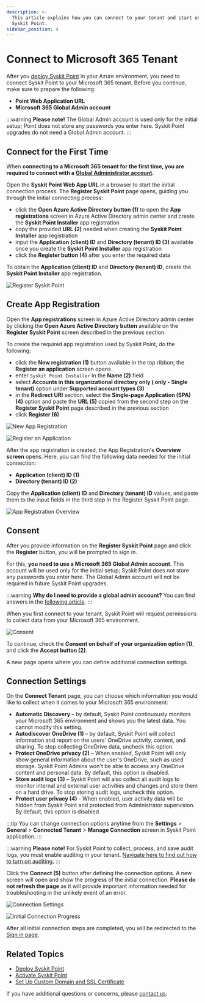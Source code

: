 ```yaml
---
description: >-
  This article explains how you can connect to your tenant and start using
  Syskit Point.
sidebar_position: 4
---
```


# Connect to Microsoft 365 Tenant

After you [deploy Syskit Point](deploy-syskit-point.md) in your Azure environment, you need to connect Syskit Point to your Microsoft 365 tenant. Before you continue, make sure to prepare the following:

* **Point Web Application URL**
* **Microsoft 365 Global Admin account**

:::warning
**Please note!**  The Global Admin account is used only for the initial setup; Point does not store any passwords you enter here. Syskit Point upgrades do not need a Global Admin account.
:::

## Connect for the First Time

When **connecting to a Microsoft 365 tenant for the first time, you are required to connect with a** [**Global Administrator account**](../../requirements/permission-requirements.md#global-administrator)**.**

Open the **Syskit Point Web App URL** in a browser to start the initial connection process. The **Register Syskit Point** page opens, guiding you through the initial connecting process:

* click the **Open Azure Active Directory button (1)** to open the **App registrations** screen in Azure Active Directory admin center and create the **Syskit Point Installer** app registration
* copy the provided **URL (2)** needed when creating the **Syskit Point Installer** app registration
* input the **Application (client) ID** and **Directory (tenant) ID (3)** available once you create the **Syskit Point Installer** app registration
* click the **Register button (4)** after you enter the required data

To obtain the **Application (client) ID** and **Directory (tenant) ID**, create the **Syskit Point Installer** app registration.

![Register Syskit Point](../../../static/img/connect-to-tenant-register.png)

## Create App Registration

Open the **App registrations** screen in Azure Active Directory admin center by clicking the **Open Azure Active Directory button** available on the **Register Syskit Point** screen described in the previous section.

To create the required app registration used by Syskit Point, do the following:

* click the **New registration (1)** button available in the top ribbon; the **Register an application** screen opens
* enter `Syskit Point Installer` in the **Name (2)** field
* select **Accounts in this organizational directory only ( only - Single tenant)** option under **Supported account types (3)** &#x20;
* in the **Redirect URI** section, select the **Single-page Application (SPA) (4)** option and paste the **URL (5)** copied from the second step on the **Register Syskit Point** page described in the previous section
* click **Register (6)**

![New App Registration](../../../static/img/connect-to-tenant-new-app-registration.png)

![Register an Application](../../../static/img/connect-to-tenant-register-application.png)

After the app registration is created, the App Registration's **Overview screen** opens. Here, you can find the following data needed for the initial connection:

* **Application (client) ID (1)**
* **Directory (tenant) ID (2)**

Copy the **Application (client) ID** and **Directory (tenant) ID** values, and paste them to the input fields in the third step in the Register Syskit Point page.

![App Registration Overview](../../../static/img/connect-to-tenant-app-registration-overview.png)

## Consent

After you provide information on the **Register Syskit Point** page and click the **Register** button, you will be prompted to sign in.

For this, **you need to use a Microsoft 365 Global Admin account**. This account will be used only for the initial setup; Syskit Point does not store any passwords you enter here. The Global Admin account will not be required in future Syskit Point upgrades.

:::warning
**Why do I need to provide a global admin account?**  You can find answers in the [following article](../../requirements/permission-requirements.md#microsoft-365).
:::

When you first connect to your tenant, Syskit Point will request permissions to collect data from your Microsoft 365 environment.

![Consent](../../../static/img/connect-to-tenant-consent.png)

To continue, check the **Consent on behalf of your organization option (1)**, and click the **Accept button (2)**.

A new page opens where you can define additional connection settings.

## Connection Settings

On the **Connect Tenant** page, you can choose which information you would like to collect when it comes to your Microsoft 365 environment:

* **Automatic Discovery** – by default, Syskit Point continuously monitors your Microsoft 365 environment and shows you the latest data. You cannot modify this setting.
* **Autodiscover OneDrive (1)** – by default, Syskit Point will collect information and report on the users' OneDrive activity, content, and sharing. To stop collecting OneDrive data, uncheck this option.
* **Protect OneDrive privacy (2)** – When enabled, Syskit Point will only show general information about the user's OneDrive, such as used storage. Syskit Point Admins won't be able to access any OneDrive content and personal data. By default, this option is disabled.
* **Store audit logs (3)** – Syskit Point will also collect all audit logs to monitor internal and external user activities and changes and store them on a hard drive. To stop storing audit logs, uncheck this option.
* **Protect user privacy (4)** - When enabled, user activity data will be hidden from Syskit Point and protected from Administrator supervision. By default, this option is disabled.

:::tip
You can change connection options anytime from the **Settings** > **General** > **Connected Tenant** > **Manage Connection** screen in Syskit Point application.
:::

:::warning
**Please note!**  For Syskit Point to collect, process, and save audit logs, you must enable auditing in your tenant. [Navigate here to find out how to turn on auditing.](../../configuration/turn-on-auditing.md)
:::

Click the **Connect (5)** button after defining the connection options. A new screen will open and show the progress of the initial connection. **Please do not refresh the page** as it will provide important information needed for troubleshooting in the unlikely event of an error.

![Connection Settings](../../../static/img/connect-to-tenant-settings.png)

![Initial Connection Progress](../../../static/img/connect-to-tenant-progress.png)

After all initial connection steps are completed, you will be redirected to the [Sign in page](../../get-to-know-syskit-point/navigate-through-syskit-point.md#sign-in-screen).

## Related Topics

* [Deploy Syskit Point](deploy-syskit-point.md)
* [Activate Syskit Point](../activation/activate-syskit-point.md)
* [Set Up Custom Domain and SSL Certificate](set-up-custom-domain-and-ssl-certificate.md)

If you have additional questions or concerns, please [contact us](https://www.syskit.com/contact-us/).
